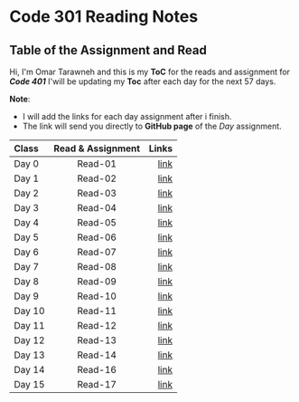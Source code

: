 # Code 301 Reading Notes

## Table of the Assignment and Read

Hi, I'm Omar Tarawneh and this is my **ToC** for the reads and assignment for _**Code 401**_
I'will be updating my **Toc** after each day for the next 57 days.

**Note**:

- I will add the links for each day assignment after i finish.
- The link will send you directly to **GitHub page** of the _Day_ assignment.

| Class  | Read & Assignment |                                                                               Links |
| :----- | :---------------: | ----------------------------------------------------------------------------------: |
| Day 0  |      Read-01      | [link](https://omar-tarawneh.github.io/reading-notes/reading-notes-code401/read-01) |
| Day 1  |      Read-02      | [link](https://omar-tarawneh.github.io/reading-notes/reading-notes-code401/read-02) |
| Day 2  |      Read-03      | [link](https://omar-tarawneh.github.io/reading-notes/reading-notes-code401/read-03) |
| Day 3  |      Read-04      | [link](https://omar-tarawneh.github.io/reading-notes/reading-notes-code401/read-04) |
| Day 4  |      Read-05      | [link](https://omar-tarawneh.github.io/reading-notes/reading-notes-code401/read-05) |
| Day 5  |      Read-06      | [link](https://omar-tarawneh.github.io/reading-notes/reading-notes-code401/read-06) |
| Day 6  |      Read-07      | [link](https://omar-tarawneh.github.io/reading-notes/reading-notes-code401/read-07) |
| Day 7  |      Read-08      | [link](https://omar-tarawneh.github.io/reading-notes/reading-notes-code401/read-08) |
| Day 8  |      Read-09      | [link](https://omar-tarawneh.github.io/reading-notes/reading-notes-code401/read-09) |
| Day 9  |      Read-10      | [link](https://omar-tarawneh.github.io/reading-notes/reading-notes-code401/read-10) |
| Day 10 |      Read-11      | [link](https://omar-tarawneh.github.io/reading-notes/reading-notes-code401/read-11) |
| Day 11 |      Read-12      | [link](https://omar-tarawneh.github.io/reading-notes/reading-notes-code401/read-12) |
| Day 12 |      Read-13      | [link](https://omar-tarawneh.github.io/reading-notes/reading-notes-code401/read-13) |
| Day 13 |      Read-14      | [link](https://omar-tarawneh.github.io/reading-notes/reading-notes-code401/read-14) |
| Day 14 |      Read-16      | [link](https://omar-tarawneh.github.io/reading-notes/reading-notes-code401/read-16) |
| Day 15 |      Read-17      | [link](https://omar-tarawneh.github.io/reading-notes/reading-notes-code401/read-17) |
